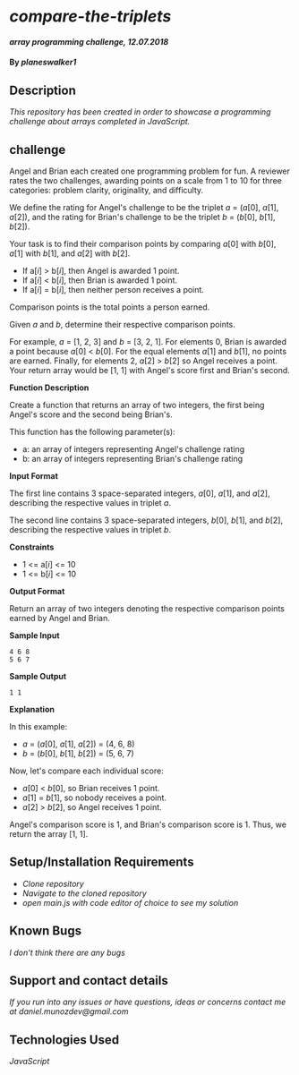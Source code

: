 # _compare-the-triplets_

#### _array programming challenge, 12.07.2018_

#### By _**planeswalker1**_

## Description

_This repository has been created in order to showcase a programming challenge about arrays completed in JavaScript._

## challenge

Angel and Brian each created one programming problem for fun. A reviewer rates the two challenges, awarding points on a scale from 1 to 10 for three categories: problem clarity, originality, and difficulty.

We define the rating for Angel's challenge to be the triplet _a_ = (_a_[0], _a_[1], _a_[2]), and the rating for Brian's challenge to be the triplet _b_ = (_b_[0], _b_[1], _b_[2]).

Your task is to find their comparison points by comparing _a_[0] with _b_[0],  _a_[1] with _b_[1], and _a_[2] with _b_[2].

* If a[_i_] > b[_i_], then Angel is awarded 1 point.
* If a[_i_] < b[_i_], then Brian is awarded 1 point.
* If a[_i_] = b[_i_], then neither person receives a point.

Comparison points is the total points a person earned.

Given _a_ and _b_, determine their respective comparison points.

For example, _a_ = [1, 2, 3] and _b_ = [3, 2, 1]. For elements 0, Brian is awarded a point because _a_[0] < _b_[0]. For the equal elements _a_[1] and _b_[1], no points are earned. Finally, for elements 2, _a_[2] > _b_[2] so Angel receives a point. Your return array would be [1, 1] with Angel's score first and Brian's second.

**Function Description**

Create a function that returns an array of two integers, the first being Angel's score and the second being Brian's.

This function has the following parameter(s):

* a: an array of integers representing Angel's challenge rating
* b: an array of integers representing Brian's challenge rating

**Input Format**

The first line contains 3 space-separated integers, _a_[0], _a_[1], and _a_[2], describing the respective values in triplet _a_.

The second line contains 3 space-separated integers, _b_[0], _b_[1], and _b_[2], describing the respective values in triplet _b_.

**Constraints**

* 1 <= a[_i_] <= 10
* 1 <= b[_i_] <= 10

**Output Format**

Return an array of two integers denoting the respective comparison points earned by Angel and Brian.

**Sample Input**

```
4 6 8
5 6 7
```

**Sample Output**

```
1 1
```

**Explanation**

In this example:

* _a_ = (_a_[0], _a_[1], _a_[2]) = (4, 6, 8)
* _b_ = (_b_[0], _b_[1], _b_[2]) = (5, 6, 7)

Now, let's compare each individual score:

* _a_[0] < _b_[0], so Brian receives 1 point.
* _a_[1] = _b_[1], so nobody receives a point.
* _a_[2] > _b_[2], so Angel receives 1 point.

Angel's comparison score is 1, and Brian's comparison score is 1. Thus, we return the array [1, 1].

## Setup/Installation Requirements

* _Clone repository_
* _Navigate to the cloned repository_
* _open main.js with code editor of choice to see my solution_

## Known Bugs

_I don't think there are any bugs_

## Support and contact details

_If you run into any issues or have questions, ideas or concerns contact me at daniel.munozdev@gmail.com_

## Technologies Used

_JavaScript_
